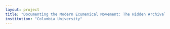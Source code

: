 ```yaml
--- 
layout: project 
title: "Documenting the Modern Ecumenical Movement: The Hidden Archival Collections of the Burke Library" 
institution: "Columbia University" 
---
```


